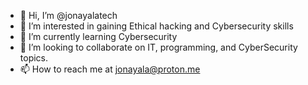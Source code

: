 - 👋 Hi, I’m @jonayalatech
- 👀 I’m interested in gaining Ethical hacking and Cybersecurity skills
- 🌱 I’m currently learning Cybersecurity
- 💞️ I’m looking to collaborate on IT, programming, and CyberSecurity topics.
- 📫 How to reach me at jonayala@proton.me

<!---
jonayalatech/jonayalatech is a ✨ special ✨ repository because its `README.md` (this file) appears on your GitHub profile.
You can click the Preview link to take a look at your changes.
--->
